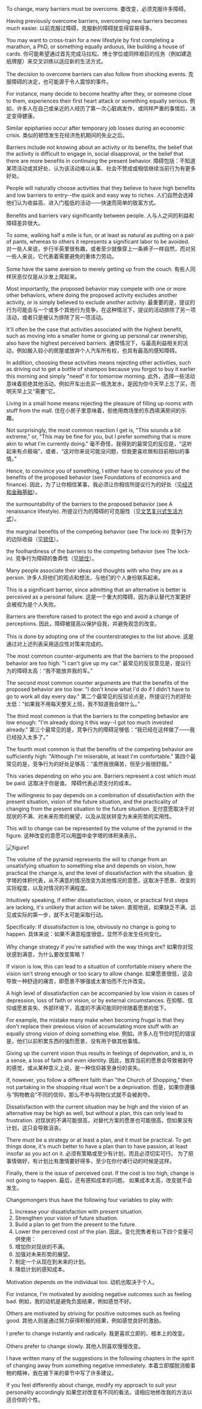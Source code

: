 To change, many barriers must be overcome. 
要改变，必须克服许多障碍。

Having previously overcome barriers, overcoming new barriers becomes much easier. 
以前克服过障碍，克服新的障碍就变得容易得多。

You may want to cross-train for a new lifestyle by first completing a marathon, a PhD, or something equally  arduous,  like  building  a  house  of  cards. 
你可能希望通过首先完成马拉松、博士学位或同样艰巨的任务（例如建造纸牌屋）来交叉训练以适应新的生活方式。

 The  decision  to  overcome barriers  can  also  follow  from  shocking  events. 
克服障碍的决定，也可能源于令人震惊的事件。

 For  instance,  many  decide  to become healthy after they, or someone close to them, experiences their first heart attack or something equally serious. 
例如，许多人在自己或亲近的人经历了第一次心脏病发作，或同样严重的事情后，决定变得健康。

Similar epiphanies occur after temporary job losses during an economic crisis.
类似的顿悟发生在经济危机期间的失业之后。

Barriers include not knowing about an activity or its benefits, the belief that the activity is difficult to engage in, social disapproval, or the belief that there are  more  benefits  in  continuing  the  present  behavior. 
障碍包括：不知道某项活动或其好处、认为该活动难以从事、社会不赞成或相信继续当前行为有更多好处。

 People  will  naturally choose  activities  that  they  believe  to  have  high  benefits  and  low  barriers  to entry--the quick and easy way to riches. 
人们自然会选择他们认为收益高、进入门槛低的活动——快速而简单的致富方式。

Benefits and barriers vary significantly between people. 
人与人之间的利益和障碍差异很大。

To some, walking half a mile is fun, or at least as natural as putting on a pair of pants, whereas to others it represents a significant labor to be avoided. 
对一些人来说，步行半英里很有趣，或者至少就像穿上一条裤子一样自然，而对另一些人来说，它代表着需要避免的重体力劳动。

 Some  have  the  same  aversion  to  merely  getting  up  from  the  couch.
有些人同样厌恶仅仅是从沙发上爬起来。

Most importantly, the proposed behavior may compete with one or more other behaviors,  where  doing  the  proposed  activity  excludes  another  activity,  or  is simply believed to exclude another activity.
最重要的是，提议的行为可能会与一个或多个其他行为竞争，在这种情况下，提议的活动排除了另一项活动，或者只是被认为排除了另一项活动。

It'll often be the case that activities associated with the highest benefit, such as moving into a smaller home or giving up personal car ownership, also have the  highest  perceived  barriers. 
通常情况下，与最高利益相关的活动，例如搬入较小的房屋或放弃个人汽车所有权，也具有最高的感知障碍。

 In  addition,  choosing  these  activities  means rejecting other activities, such as driving out to get a bottle of shampoo because you  forgot  to  buy  it  earlier  this  morning  and  simply  "need"  it  for  tomorrow morning. 
此外，选择一些活动意味着拒绝其他活动，例如开车出去买一瓶洗发水，是因为你今天早上忘了买，而明天早上又“需要”它。

 Living  in  a  small  home  means  rejecting  the  pleasure  of  filling  up rooms with stuff from the mall. 
住在小房子里意味着，拒绝用商场里的东西填满房间的乐趣。

Not surprisingly, the most common reaction I get is,  "This  sounds  a  bit  extreme,"  or,  "This  may  be  fine  for  you,  but  I  prefer something that is more akin to what I'm currently doing."
毫不奇怪，我得到的最常见的反应是，“这听起来有点极端”，或者，“这对你来说可能没问题，但我更喜欢做和目前相似的事情。”


Hence, to convince you of something, I either have to convince you of the benefits of the proposed behavior (see Foundations of economics and finance).
因此，为了让你相信某事，我必须让你相信所提议行为的好处（见[经济和金融基础]()）。

the  surmountability  of  the  barriers  to  the  proposed  behavior  (see  A renaissance lifestyle).
所提议行为的障碍的可克服性（见[文艺复兴式生活方式]()）。


the marginal benefits of the competing behavior (see The lock-in)
竞争行为的边际收益（见[锁住]()）。

the foolhardiness of the barriers to the competing behavior (see The lock- in).
竞争行为障碍的鲁莽性（见[锁住]()）。

Many  people  associate  their  ideas  and  thoughts  with  who  they  are  as  a person. 
许多人将他们的观点和想法，与他们的个人身份联系起来。

This is a significant barrier, since admitting that an alternative is better is perceived as a personal failure. 
这是一个重大的障碍，因为承认替代方案更好会被视为是个人失败。

Barriers are therefore raised to protect the ego and  avoid  a  change  of  perceptions. 
因此，障碍被提高以保护自我，并避免观念的改变。

 This  is  done  by  adopting  one  of  the counterstrategies to the list above. 
这是通过对上述列表采用适应性对策来完成的。

The most common counter-arguments are that the barriers to the proposed behavior are too high: "I can't give up my car."
最常见的反驳意见是，提议行为的障碍太高：“我不能放弃我的车。”

 The second most common counter arguments are that the benefits of the proposed behavior are too low: "I don't know what I'd do if I didn't have to go to work all day every day."
第二个最常见的反驳论点是，所提议行为的好处太低：“如果我不用每天整天上班，我不知道我会做什么。”

 The third most common is that the barriers to the competing  behavior are low enough: "I'm already doing it this way--I got too much invested already."
第三个最常见的是，竞争行为的障碍足够低：“我已经在这样做了——我已经投入太多了。”

 The fourth most common is that the benefits of the competing behavior are sufficiently high: "Although I'm miserable, at least I'm comfortable."
第四个最常见的是，竞争行为的好处足够高：“虽然我很痛苦，但至少我很舒服。”

 This varies depending on who you are.
Barriers represent a cost which must be paid. 
这取决于你是谁。
障碍代表必须支付的成本。

The willingness to pay depends on a combination of dissatisfaction with the present situation, vision of the future situation, and the practicality of changing from the present situation to the future situation. 
支付意愿取决于对现状的不满、对未来形势的展望，以及从现状转变为未来形势的实用性。

This will to change can be represented by the volume of the pyramid in the figure.
这种改变的意愿可以用[图]()中金字塔的体积来表示。

![figure1](../img/figure1.png)

The volume of the pyramid represents the will to change from an unsatisfying situation to something else and depends on vision, how practical the change is, and the level of dissatisfaction with the situation. 
金字塔的体积代表，从不满意的情况改变为其他情况的意愿，这取决于愿景、改变的实际程度，以及对情况的不满程度。

Intuitively speaking, if either dissatisfaction, vision, or practical first steps are lacking, it's unlikely that action will be taken. 
直观地说，如果缺乏不满、远见或实际的第一步，就不太可能采取行动。

Specifically: If dissatisfaction is low, obviously no change is going to happen. 
具体来说：如果不满意程度很低，显然不会发生任何变化。


Why change strategy if you're satisfied with the way things are?
如果你对现状感到满意，为什么要改变策略？

If vision is low, this can lead to a situation of comfortable misery where the vision  isn't  strong  enough  or  too  scary  to  allow  change. 
如果愿景很低，这会导致一种舒适的痛苦，即愿景不够强或太害怕而不允许改变。


 A  high  level  of dissatisfaction can be accompanied by low vision in cases of depression, loss of faith or vision, or by external circumstances. 
在抑郁、信仰或愿景丧失、外部环境下，高度的不满可能同时伴随着愿景的低下。

For example, the mistake many make when becoming frugal is that they don't replace their previous vision of accumulating more stuff with an equally strong vision of doing something else.
例如，许多人在节俭时犯的错误是，他们以前积累东西的强烈愿景，没有用于做其他事情。

Giving up the current vision thus results in feelings of deprivation, and is, in a sense, a loss of faith and even identity. 
因此，放弃当前的愿景会导致被剥夺的感觉，或从某种意义上说，是一种信仰甚至身份的丧失。

If, however, you follow a different faith than "the Church of Shopping," then not partaking in the shopping ritual won't be a deprivation.
但是，如果你遵循与“购物教会”不同的信仰，那么不参与购物仪式就不会被剥夺。

Dissatisfaction with the current situation may be high and the vision of an alternative  may  be  high  as  well,  but  without  a  plan,  this  can  only  lead  to frustration. 
对现状的不满可能很高，对替代方案的愿景也可能很高，但如果没有计划，这只会导致沮丧。

There must be a strategy or at least a plan, and it must be practical.
To get things done, it's much better to have a plan than to have passion, at least insofar as you act on it.
必须有策略或至少有计划，而且必须切实可行。
为了把事情做好，有计划比有激情要好得多，至少在你付诸行动的时候是这样。

Finally, there is the issue of perceived cost. 
If the cost is too high, change is not going to happen.
最后，还有感知成本的问题。
如果成本太高，改变就不会发生。

Changemongers thus have the following four variables to play with:
1. Increase your dissatisfaction with present situation.
2.  Strengthen your vision of future situation.
3.  Build a plan to get from the present to the future.
4.  Lower the perceived cost of the plan.
因此，变化兜售者有以下四个变量可供使用：
1. 增加你对现状的不满。
2. 加强对未来形势的展望。
3. 制定一个从现在到未来的计划。
4. 降低计划的感知成本。


Motivation depends  on  the  individual  too. 
动机也取决于个人。

 For  instance,  I'm  motivated  by avoiding  negative  outcomes  such  as  feeling  bad. 
例如，我的动机是避免负面结果，例如感觉不好。

 Others  are  motivated  by striving for positive outcomes such as feeling good. 
其他人则是通过努力获得积极的结果，例如感觉良好的激励。

I prefer to change instantly and  radically. 
我更喜欢立即的、根本上的改变。

 Others  prefer  to  change  slowly. 
其他人则喜欢慢慢改变。

 I  have  written  many  of  the suggestions  in  the  following  chapters  in  the  spirit  of  changing  away  from something negative immediately. 
本着立即摆脱消极事物的精神，我在接下来的章节中写了许多建议。

If you feel differently about change, modify my approach to suit your personality accordingly
如果您对改变有不同的看法，请相应地修改我的方法以适合你的个性。
